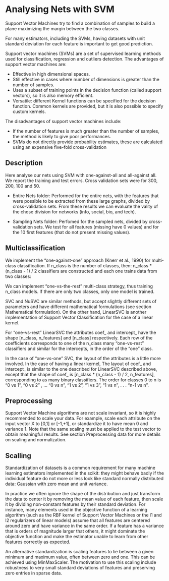 Analysing Nets with SVM
===========================================================

Support Vector Machines try to find a combination of samples to build a plane maximizing the margin between the two classes. 

For many estimators, including the SVMs, having datasets with unit standard deviation for each feature is important to get good prediction.



Support vector machines (SVMs) are a set of supervised learning methods used for classification, regression and outliers detection.
The advantages of support vector machines are:

- Effective in high dimensional spaces.
- Still effective in cases where number of dimensions is greater than the number of samples.
- Uses a subset of training points in the decision function (called support vectors), so it is also memory efficient.
- Versatile: different Kernel functions can be specified for the decision function. Common kernels are provided, but it is also possible to specify custom kernels.

The disadvantages of support vector machines include:

- If the number of features is much greater than the number of samples, the method is likely to give poor performances.
- SVMs do not directly provide probability estimates, these are calculated using an expensive five-fold cross-validation




Description
-----------

Here analyse our nets using SVM with one-against-all and all-against all. We report the training and test errors.
Cross validation sets were for 300, 200, 100 and 50.

* Entire Nets folder:
Performed for the entire nets, with the features that were possible to be extracted from these large graphs, divided by cross-validation sets. From these results we can evaluate the vality of the chose division for networks (info, social, bio, and tech).

* Sampling Nets folder:
Perfomed for the sampled nets, divided by cross-validation sets. We test for all features (missing have 0 values) and for the 10 first features (that do not present missing values).




Multiclassification
-------------------

We implement the “one-against-one” approach (Knerr et al., 1990) for multi- class classification. If n_class is the number of classes, then:
n_class * (n_class - 1) / 2 
classifiers are constructed and each one trains data from two classes:

We can implement “one-vs-the-rest” multi-class strategy, thus training n_class models. If there are only two classes, only one model is trained.

SVC and NuSVC are similar methods, but accept slightly different sets of parameters and have different mathematical formulations (see section Mathematical formulation). On the other hand, LinearSVC is another implementation of Support Vector Classification for the case of a linear kernel.

For “one-vs-rest” LinearSVC the attributes coef_ and intercept_ have the shape [n_class, n_features] and [n_class] respectively. Each row of the coefficients corresponds to one of the n_class many “one-vs-rest” classifiers and similar for the intercepts, in the order of the “one” class.

In the case of “one-vs-one” SVC, the layout of the attributes is a little more involved. In the case of having a linear kernel, The layout of coef_ and intercept_ is similar to the one described for LinearSVC described above, except that the shape of coef_ is [n_class * (n_class - 1) / 2, n_features], corresponding to as many binary classifiers. The order for classes 0 to n is “0 vs 1”, “0 vs 2” , ... “0 vs n”, “1 vs 2”, “1 vs 3”, “1 vs n”, . . . “n-1 vs n”.


Preprocessing
-------------
Support Vector Machine algorithms are not scale invariant, so it is highly recommended to scale your data. For example, scale each attribute on the input vector X to [0,1] or [-1,+1], or standardize it to have mean 0 and variance 1. Note that the same scaling must be applied to the test vector to obtain meaningful results. See section Preprocessing data for more details on scaling and normalization.



Scalling
--------
Standardization of datasets is a common requirement for many machine learning estimators implemented in the scikit: they might behave badly if the individual feature do not more or less look like standard normally distributed data: Gaussian with zero mean and unit variance.

In practice we often ignore the shape of the distribution and just transform the data to center it by removing the mean value of each feature, then scale it by dividing non-constant features by their standard deviation.
For instance, many elements used in the objective function of a learning algorithm (such as the RBF kernel of Support Vector Machines or the l1 and l2 regularizers of linear models) assume that all features are centered around zero and have variance in the same order. If a feature has a variance that is orders of magnitude larger that others, it might dominate the objective function and make the estimator unable to learn from other features correctly as expected.

An alternative standardization is scaling features to lie between a given minimum and maximum value, often between zero and one. This can be achieved using MinMaxScaler.
The motivation to use this scaling include robustness to very small standard deviations of features and preserving zero entries in sparse data.